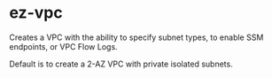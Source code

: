 # ez-vpc

Creates a VPC with the ability to specify subnet types, to enable SSM endpoints, or VPC Flow Logs.

Default is to create a 2-AZ VPC with private isolated subnets.
